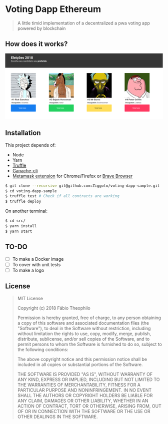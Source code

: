 # Voting Dapp Ethereum

> A little timid implementation of a decentralized a pwa voting app powered by blockchain

## How does it works?

![demo](client.png)

## Installation

This project depends of:

- Node
- Yarn
- [Truffle](https://github.com/trufflesuite/truffle)
- [Ganache-cli](https://github.com/trufflesuite/ganache-cli)
- [Metamask extension](https://metamask.io/) for Chrome/Firefox or [Brave Browser](https://brave.com/)

```bash
$ git clone --recursive git@github.com:Ziggoto/voting-dapp-sample.git
$ cd voting-dapp-sample
$ truffle test # Check if all contracts are working
$ truffle deploy
```
On another terminal:

```bash
$ cd src/
$ yarn install
$ yarn start
```

## TO-DO

- [ ] To make a Docker image
- [ ] To cover with unit tests
- [ ] To make a logo

## License

> MIT License
>
>Copyright (c) 2018 Fábio Theophilo
>
>Permission is hereby granted, free of charge, to any person obtaining a copy
>of this software and associated documentation files (the "Software"), to deal
>in the Software without restriction, including without limitation the rights
>to use, copy, modify, merge, publish, distribute, sublicense, and/or sell
>copies of the Software, and to permit persons to whom the Software is
>furnished to do so, subject to the following conditions:
>
>The above copyright notice and this permission notice shall be included in all
>copies or substantial portions of the Software.
>
>THE SOFTWARE IS PROVIDED "AS IS", WITHOUT WARRANTY OF ANY KIND, EXPRESS OR
>IMPLIED, INCLUDING BUT NOT LIMITED TO THE WARRANTIES OF MERCHANTABILITY,
>FITNESS FOR A PARTICULAR PURPOSE AND NONINFRINGEMENT. IN NO EVENT SHALL THE
>AUTHORS OR COPYRIGHT HOLDERS BE LIABLE FOR ANY CLAIM, DAMAGES OR OTHER
>LIABILITY, WHETHER IN AN ACTION OF CONTRACT, TORT OR OTHERWISE, ARISING FROM,
>OUT OF OR IN CONNECTION WITH THE SOFTWARE OR THE USE OR OTHER DEALINGS IN THE
>SOFTWARE.
